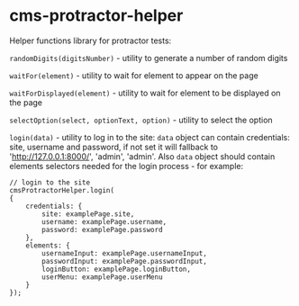 # cms-protractor-helper
Helper functions library for protractor tests:

```randomDigits(digitsNumber)``` - utility to generate a number of random digits

```waitFor(element)``` - utility to wait for element to appear on the page

```waitForDisplayed(element)``` - utility to wait for element to be displayed on the page

```selectOption(select, optionText, option)``` - utility to select the option

```login(data)``` - utility to log in to the site: ```data``` object can contain credentials: site, username and password, if not set it will fallback to 'http://127.0.0.1:8000/', 'admin', 'admin'. Also ```data``` object should contain elements selectors needed for the login process - for example:
```
// login to the site
cmsProtractorHelper.login(
{
    credentials: {
        site: examplePage.site,
        username: examplePage.username,
        password: examplePage.password
    },
    elements: {
        usernameInput: examplePage.usernameInput,
        passwordInput: examplePage.passwordInput,
        loginButton: examplePage.loginButton,
        userMenu: examplePage.userMenu
    }
});
  ```
